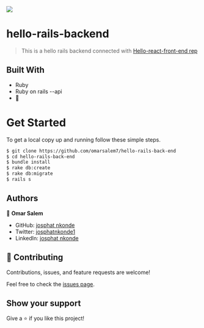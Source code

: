 ![](https://img.shields.io/badge/Hello-App-blueviolet)

# hello-rails-backend
> This is a hello rails backend connected with [Hello-react-front-end rep](https://github.com/omarsalem7/hello-react-front-end) 
## Built With

- Ruby
- Ruby on rails --api
- 💓

# Get Started
To get a local copy up and running follow these simple steps.

```bash
$ git clone https://github.com/omarsalem7/hello-rails-back-end
$ cd hello-rails-back-end
$ bundle install 
$ rake db:create 
$ rake db:migrate 
$ rails s 
```

## Authors

👤 **Omar Salem**

- GitHub: [josphat nkonde](https://github.com/zairdon20)
- Twitter: [josphatnkonde1](https://twitter.com/zairdon)
- LinkedIn: [josphat nkonde](https://www.linkedin.com/in/josphat-nkonde/)


## 🤝 Contributing

Contributions, issues, and feature requests are welcome!

Feel free to check the [issues page](../../issues/).

## Show your support

Give a ⭐️ if you like this project!

